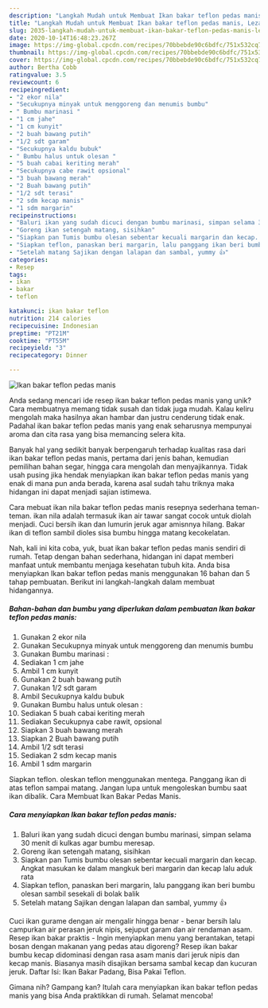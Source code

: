 ```yaml
---
description: "Langkah Mudah untuk Membuat Ikan bakar teflon pedas manis, Lezat"
title: "Langkah Mudah untuk Membuat Ikan bakar teflon pedas manis, Lezat"
slug: 2035-langkah-mudah-untuk-membuat-ikan-bakar-teflon-pedas-manis-lezat
date: 2020-10-14T16:48:23.267Z
image: https://img-global.cpcdn.com/recipes/70bbebde90c6bdfc/751x532cq70/ikan-bakar-teflon-pedas-manis-foto-resep-utama.jpg
thumbnail: https://img-global.cpcdn.com/recipes/70bbebde90c6bdfc/751x532cq70/ikan-bakar-teflon-pedas-manis-foto-resep-utama.jpg
cover: https://img-global.cpcdn.com/recipes/70bbebde90c6bdfc/751x532cq70/ikan-bakar-teflon-pedas-manis-foto-resep-utama.jpg
author: Bertha Cobb
ratingvalue: 3.5
reviewcount: 6
recipeingredient:
- "2 ekor nila"
- "Secukupnya minyak untuk menggoreng dan menumis bumbu"
- " Bumbu marinasi "
- "1 cm jahe"
- "1 cm kunyit"
- "2 buah bawang putih"
- "1/2 sdt garam"
- "Secukupnya kaldu bubuk"
- " Bumbu halus untuk olesan "
- "5 buah cabai keriting merah"
- "Secukupnya cabe rawit opsional"
- "3 buah bawang merah"
- "2 Buah bawang putih"
- "1/2 sdt terasi"
- "2 sdm kecap manis"
- "1 sdm margarin"
recipeinstructions:
- "Baluri ikan yang sudah dicuci dengan bumbu marinasi, simpan selama 30 menit di kulkas agar bumbu meresap."
- "Goreng ikan setengah matang, sisihkan"
- "Siapkan pan Tumis bumbu olesan sebentar kecuali margarin dan kecap. Angkat masukan ke dalam mangkuk beri margarin dan kecap lalu aduk rata"
- "Siapkan teflon, panaskan beri margarin, lalu panggang ikan beri bumbu olesan sambil sesekali di bolak balik"
- "Setelah matang Sajikan dengan lalapan dan sambal, yummy 👍"
categories:
- Resep
tags:
- ikan
- bakar
- teflon

katakunci: ikan bakar teflon 
nutrition: 214 calories
recipecuisine: Indonesian
preptime: "PT21M"
cooktime: "PT55M"
recipeyield: "3"
recipecategory: Dinner

---
```



![Ikan bakar teflon pedas manis](https://img-global.cpcdn.com/recipes/70bbebde90c6bdfc/751x532cq70/ikan-bakar-teflon-pedas-manis-foto-resep-utama.jpg)

Anda sedang mencari ide resep ikan bakar teflon pedas manis yang unik? Cara membuatnya memang tidak susah dan tidak juga mudah. Kalau keliru mengolah maka hasilnya akan hambar dan justru cenderung tidak enak. Padahal ikan bakar teflon pedas manis yang enak seharusnya mempunyai aroma dan cita rasa yang bisa memancing selera kita.

Banyak hal yang sedikit banyak berpengaruh terhadap kualitas rasa dari ikan bakar teflon pedas manis, pertama dari jenis bahan, kemudian pemilihan bahan segar, hingga cara mengolah dan menyajikannya. Tidak usah pusing jika hendak menyiapkan ikan bakar teflon pedas manis yang enak di mana pun anda berada, karena asal sudah tahu triknya maka hidangan ini dapat menjadi sajian istimewa.

Cara mebuat ikan nila bakar teflon pedas manis resepnya sederhana teman-teman. ikan nila adalah termasuk ikan air tawar sangat cocok untuk diolah menjadi. Cuci bersih ikan dan lumurin jeruk agar amisnnya hilang. Bakar ikan di teflon sambil dioles sisa bumbu hingga matang kecokelatan.


Nah, kali ini kita coba, yuk, buat ikan bakar teflon pedas manis sendiri di rumah. Tetap dengan bahan sederhana, hidangan ini dapat memberi manfaat untuk membantu menjaga kesehatan tubuh kita. Anda bisa menyiapkan Ikan bakar teflon pedas manis menggunakan 16 bahan dan 5 tahap pembuatan. Berikut ini langkah-langkah dalam membuat hidangannya.

<!--inarticleads1-->

##### Bahan-bahan dan bumbu yang diperlukan dalam pembuatan Ikan bakar teflon pedas manis:

1. Gunakan 2 ekor nila
1. Gunakan Secukupnya minyak untuk menggoreng dan menumis bumbu
1. Gunakan  Bumbu marinasi :
1. Sediakan 1 cm jahe
1. Ambil 1 cm kunyit
1. Gunakan 2 buah bawang putih
1. Gunakan 1/2 sdt garam
1. Ambil Secukupnya kaldu bubuk
1. Gunakan  Bumbu halus untuk olesan :
1. Sediakan 5 buah cabai keriting merah
1. Sediakan Secukupnya cabe rawit, opsional
1. Siapkan 3 buah bawang merah
1. Siapkan 2 Buah bawang putih
1. Ambil 1/2 sdt terasi
1. Sediakan 2 sdm kecap manis
1. Ambil 1 sdm margarin


Siapkan teflon. oleskan teflon menggunakan mentega. Panggang ikan di atas teflon sampai matang. Jangan lupa untuk mengoleskan bumbu saat ikan dibalik. Cara Membuat Ikan Bakar Pedas Manis. 

<!--inarticleads2-->

##### Cara menyiapkan Ikan bakar teflon pedas manis:

1. Baluri ikan yang sudah dicuci dengan bumbu marinasi, simpan selama 30 menit di kulkas agar bumbu meresap.
1. Goreng ikan setengah matang, sisihkan
1. Siapkan pan Tumis bumbu olesan sebentar kecuali margarin dan kecap. Angkat masukan ke dalam mangkuk beri margarin dan kecap lalu aduk rata
1. Siapkan teflon, panaskan beri margarin, lalu panggang ikan beri bumbu olesan sambil sesekali di bolak balik
1. Setelah matang Sajikan dengan lalapan dan sambal, yummy 👍


Cuci ikan gurame dengan air mengalir hingga benar - benar bersih lalu campurkan air perasan jeruk nipis, sejuput garam dan air rendaman asam. Resep ikan bakar praktis - Ingin menyiapkan menu yang berantakan, tetapi bosan dengan makanan yang pedas atau digoreng? Resep ikan bakar bumbu kecap didominasi dengan rasa asam manis dari jeruk nipis dan kecap manis. Biasanya masih disajikan bersama sambal kecap dan kucuran jeruk. Daftar Isi: Ikan Bakar Padang, Bisa Pakai Teflon. 

Gimana nih? Gampang kan? Itulah cara menyiapkan ikan bakar teflon pedas manis yang bisa Anda praktikkan di rumah. Selamat mencoba!
